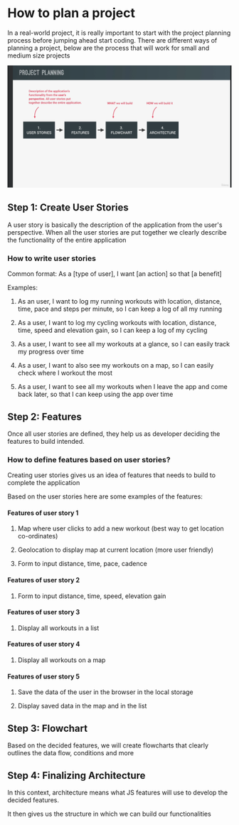 # How to plan a project

In a real-world project, it is really important to start with the project
planning process before jumping ahead start coding. There are different
ways of planning a project, below are the process that will work for
small and medium size projects

![project planning](image.png)

## Step 1: Create User Stories

A user story is basically the description of the application from the user's
perspective. When all the user stories are put together we clearly describe
the functionality of the entire application

### How to write user stories

Common format: As a [type of user], I want [an action] so that [a benefit]

Examples:

1. As an user, I want to log my running workouts with location, distance, time, pace and steps per minute, so I can keep a log of all my running

2. As a user, I want to log my cycling workouts with location, distance, time, speed and elevation gain, so I can keep a log of my cycling

3. As a user, I want to see all my workouts at a glance, so I can easily track my progress over time

4. As a user, I want to also see my workouts on a map, so I can easily check where I workout the most

5. As a user, I want to see all my workouts when I leave the app and come back later, so that I can keep using the app over time

## Step 2: Features

Once all user stories are defined, they help us as developer deciding the features to build intended.

### How to define features based on user stories?

Creating user stories gives us an idea of features that needs to build to complete the application

Based on the user stories here are some examples of the features:

#### Features of user story 1

1. Map where user clicks to add a new workout (best way to get location co-ordinates)

2. Geolocation to display map at current location (more user friendly)

3. Form to input distance, time, pace, cadence

#### Features of user story 2

1. Form to input distance, time, speed, elevation gain

#### Features of user story 3

1. Display all workouts in a list

#### Features of user story 4

1. Display all workouts on a map

#### Features of user story 5

1. Save the data of the user in the browser in the local storage

2. Display saved data in the map and in the list

## Step 3: Flowchart

Based on the decided features, we will create flowcharts that clearly outlines the data flow, conditions and more

## Step 4: Finalizing Architecture

In this context, architecture means what JS features will use to develop the decided features.

It then gives us the structure in which we can build our functionalities
